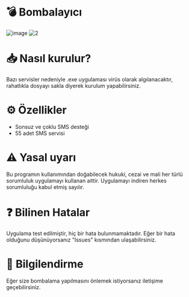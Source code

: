 # 💣 Bombalayıcı

![image](https://github.com/maideens/bombalayici/assets/48116924/a5cef816-25b0-45f8-978e-a9abffc8b35f)
![2](https://github.com/maideens/bombalayici/assets/48116924/a5cef816-25b0-45f8-978e-a9abffc8b35f)

# 📥 Nasıl kurulur?
Bazı servisler nedeniyle .exe uygulaması virüs olarak algılanacaktır, rahatlıkla dosyayı sakla diyerek kurulum yapabilirsiniz.

# ⚙️ Özellikler
- Sonsuz ve çoklu SMS desteği
- 55 adet SMS servisi

# ⚠️ Yasal uyarı
Bu programın kullanımından doğabilecek hukuki, cezai ve mali her türlü sorumluluk uygulamayı kullanan aittir. Uygulamayı indiren herkes sorumluluğu kabul etmiş sayılır.

# ❓ Bilinen Hatalar
Uygulama test edilmiştir, hiç bir hata bulunmamaktadır. Eğer bir hata olduğunu düşünüyorsanız "Issues" kısmından ulaşabilirsiniz.

# 📢 Bilgilendirme
Eğer size bombalama yapılmasını önlemek istiyorsanız iletişime geçebilirsiniz.